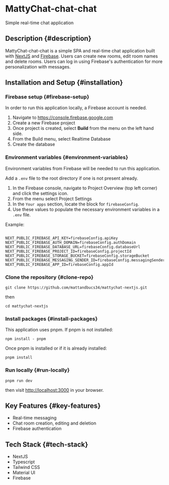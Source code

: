 # MattyChat-chat-chat

Simple real-time chat application

## Description {#description}

MattyChat-chat-chat is a simple SPA and real-time chat application built with [NextJS](https://nextjs.org/) and [Firebase](https://firebase.google.com/). Users can create new rooms, edit room names and delete rooms. Users can log in using Firebase's authentication for more personalization with messages.

## Installation and Setup {#installation}

### Firebase setup {#firebase-setup}

In order to run this application locally, a Firebase account is needed.

1. Navigate to <https://console.firebase.google.com>
2. Create a new Firebase project
3. Once project is created, select **Build** from the menu on the left hand side.
4. From the Build menu, select Realtime Database
5. Create the database

### Environment variables {#environment-variables}

Environment variables from Firebase will be needed to run this application.

Add a `.env` file to the root directory if one is not present already.

1. In the Firebase console, navigate to Project Overview (top left corner) and click the settings icon.
2. From the menu select Project Settings
3. In the `Your apps` section, locate the block for `firebaseConfig`.
4. Use these values to populate the necessary environment variables in a `.env` file.

Example:

```text

NEXT_PUBLIC_FIREBASE_API_KEY=firebaseConfig.apiKey
NEXT_PUBLIC_FIREBASE_AUTH_DOMAIN=firebaseConfig.authDomain
NEXT_PUBLIC_FIREBASE_DATABASE_URL=firebaseConfig.databaseUrl
NEXT_PUBLIC_FIREBASE_PROJECT_ID=firebaseConfig.projectId
NEXT_PUBLIC_FIREBASE_STORAGE_BUCKET=firebaseConfig.storageBucket
NEXT_PUBLIC_FIREBASE_MESSAGING_SENDER_ID=firebaseConfig.messagingSenderId
NEXT_PUBLIC_FIREBASE_APP_ID=firebaseConfig.appId
```

### Clone the repository {#clone-repo}

`git clone https://github.com/mattandbucs34/mattychat-nextjs.git`

then

`cd mattychat-nextjs`

### Install packages {#install-packages}

This application uses pnpm. If pnpm is not installed:

`npm install - pnpm`

Once pnpm is installed or if it is already installed:

`pnpm install`

### Run locally {#run-locally}

`pnpm run dev`

then visit <http://localhost:3000> in your browser.

## Key Features {#key-features}

- Real-time messaging
- Chat room creation, editing and deletion
- Firebase authentication

## Tech Stack {#tech-stack}

- NextJS
- Typescript
- Tailwind CSS
- Material UI
- Firebase

